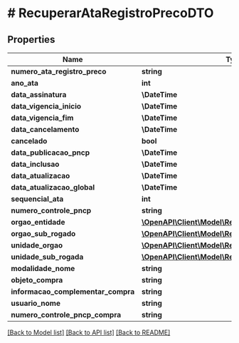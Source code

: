 # # RecuperarAtaRegistroPrecoDTO

## Properties

Name | Type | Description | Notes
------------ | ------------- | ------------- | -------------
**numero_ata_registro_preco** | **string** |  | [optional]
**ano_ata** | **int** |  | [optional]
**data_assinatura** | **\DateTime** |  | [optional]
**data_vigencia_inicio** | **\DateTime** |  | [optional]
**data_vigencia_fim** | **\DateTime** |  | [optional]
**data_cancelamento** | **\DateTime** |  | [optional]
**cancelado** | **bool** |  | [optional]
**data_publicacao_pncp** | **\DateTime** |  | [optional]
**data_inclusao** | **\DateTime** |  | [optional]
**data_atualizacao** | **\DateTime** |  | [optional]
**data_atualizacao_global** | **\DateTime** |  | [optional]
**sequencial_ata** | **int** |  | [optional]
**numero_controle_pncp** | **string** |  | [optional]
**orgao_entidade** | [**\OpenAPI\Client\Model\RecuperarOrgaoEntidadeDTO**](RecuperarOrgaoEntidadeDTO.md) |  | [optional]
**orgao_sub_rogado** | [**\OpenAPI\Client\Model\RecuperarOrgaoEntidadeDTO**](RecuperarOrgaoEntidadeDTO.md) |  | [optional]
**unidade_orgao** | [**\OpenAPI\Client\Model\RecuperarUnidadeOrgaoDTO**](RecuperarUnidadeOrgaoDTO.md) |  | [optional]
**unidade_sub_rogada** | [**\OpenAPI\Client\Model\RecuperarUnidadeOrgaoDTO**](RecuperarUnidadeOrgaoDTO.md) |  | [optional]
**modalidade_nome** | **string** |  | [optional]
**objeto_compra** | **string** |  | [optional]
**informacao_complementar_compra** | **string** |  | [optional]
**usuario_nome** | **string** |  | [optional]
**numero_controle_pncp_compra** | **string** |  | [optional]

[[Back to Model list]](../../README.md#models) [[Back to API list]](../../README.md#endpoints) [[Back to README]](../../README.md)
